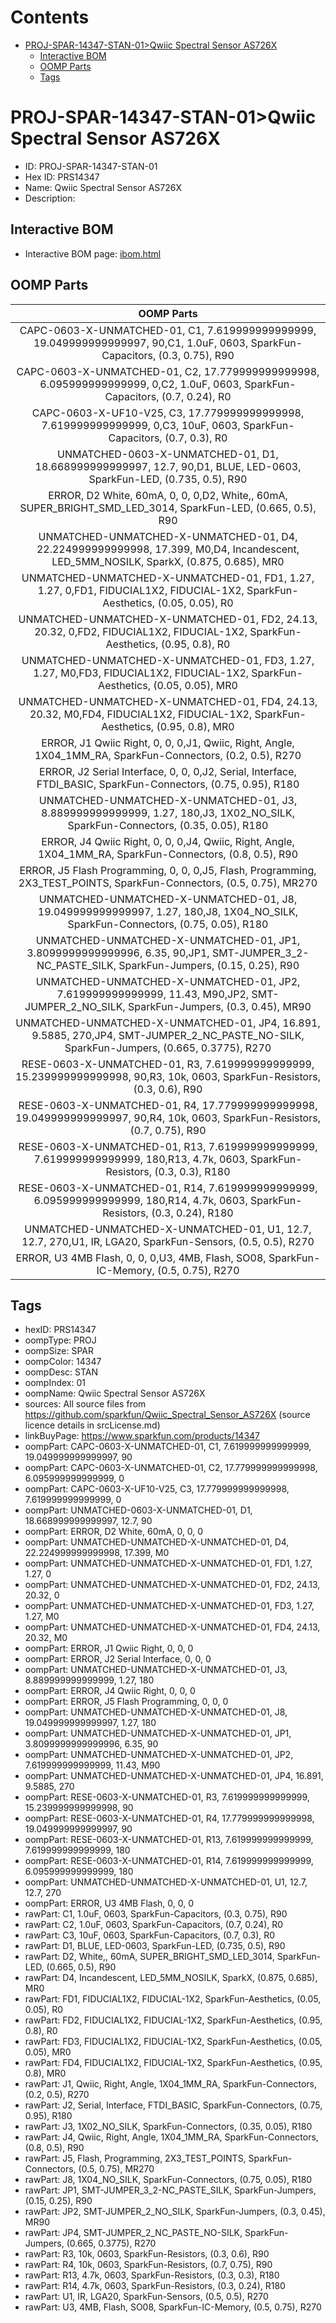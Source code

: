 



Contents
========

* [PROJ-SPAR-14347-STAN-01>Qwiic Spectral Sensor AS726X](#proj-spar-14347-stan-01qwiic-spectral-sensor-as726x)
	* [Interactive BOM](#interactive-bom)
	* [OOMP Parts](#oomp-parts)
	* [Tags](#tags)

# PROJ-SPAR-14347-STAN-01>Qwiic Spectral Sensor AS726X

- ID: PROJ-SPAR-14347-STAN-01
- Hex ID: PRS14347
- Name: Qwiic Spectral Sensor AS726X
- Description: 

## Interactive BOM

- Interactive BOM page: [ibom.html](kicad/bom/ibom.html)

## OOMP Parts
  

|OOMP Parts|
| :---: |
|CAPC-0603-X-UNMATCHED-01, C1, 7.619999999999999, 19.049999999999997, 90,C1, 1.0uF, 0603, SparkFun-Capacitors, (0.3, 0.75), R90|
|CAPC-0603-X-UNMATCHED-01, C2, 17.779999999999998, 6.095999999999999, 0,C2, 1.0uF, 0603, SparkFun-Capacitors, (0.7, 0.24), R0|
|CAPC-0603-X-UF10-V25, C3, 17.779999999999998, 7.619999999999999, 0,C3, 10uF, 0603, SparkFun-Capacitors, (0.7, 0.3), R0|
|UNMATCHED-0603-X-UNMATCHED-01, D1, 18.668999999999997, 12.7, 90,D1, BLUE, LED-0603, SparkFun-LED, (0.735, 0.5), R90|
|ERROR, D2 White, 60mA, 0, 0, 0,D2, White,, 60mA, SUPER_BRIGHT_SMD_LED_3014, SparkFun-LED, (0.665, 0.5), R90|
|UNMATCHED-UNMATCHED-X-UNMATCHED-01, D4, 22.224999999999998, 17.399, M0,D4, Incandescent, LED_5MM_NOSILK, SparkX, (0.875, 0.685), MR0|
|UNMATCHED-UNMATCHED-X-UNMATCHED-01, FD1, 1.27, 1.27, 0,FD1, FIDUCIAL1X2, FIDUCIAL-1X2, SparkFun-Aesthetics, (0.05, 0.05), R0|
|UNMATCHED-UNMATCHED-X-UNMATCHED-01, FD2, 24.13, 20.32, 0,FD2, FIDUCIAL1X2, FIDUCIAL-1X2, SparkFun-Aesthetics, (0.95, 0.8), R0|
|UNMATCHED-UNMATCHED-X-UNMATCHED-01, FD3, 1.27, 1.27, M0,FD3, FIDUCIAL1X2, FIDUCIAL-1X2, SparkFun-Aesthetics, (0.05, 0.05), MR0|
|UNMATCHED-UNMATCHED-X-UNMATCHED-01, FD4, 24.13, 20.32, M0,FD4, FIDUCIAL1X2, FIDUCIAL-1X2, SparkFun-Aesthetics, (0.95, 0.8), MR0|
|ERROR, J1 Qwiic Right, 0, 0, 0,J1, Qwiic, Right, Angle, 1X04_1MM_RA, SparkFun-Connectors, (0.2, 0.5), R270|
|ERROR, J2 Serial Interface, 0, 0, 0,J2, Serial, Interface, FTDI_BASIC, SparkFun-Connectors, (0.75, 0.95), R180|
|UNMATCHED-UNMATCHED-X-UNMATCHED-01, J3, 8.889999999999999, 1.27, 180,J3, 1X02_NO_SILK, SparkFun-Connectors, (0.35, 0.05), R180|
|ERROR, J4 Qwiic Right, 0, 0, 0,J4, Qwiic, Right, Angle, 1X04_1MM_RA, SparkFun-Connectors, (0.8, 0.5), R90|
|ERROR, J5 Flash Programming, 0, 0, 0,J5, Flash, Programming, 2X3_TEST_POINTS, SparkFun-Connectors, (0.5, 0.75), MR270|
|UNMATCHED-UNMATCHED-X-UNMATCHED-01, J8, 19.049999999999997, 1.27, 180,J8, 1X04_NO_SILK, SparkFun-Connectors, (0.75, 0.05), R180|
|UNMATCHED-UNMATCHED-X-UNMATCHED-01, JP1, 3.8099999999999996, 6.35, 90,JP1, SMT-JUMPER_3_2-NC_PASTE_SILK, SparkFun-Jumpers, (0.15, 0.25), R90|
|UNMATCHED-UNMATCHED-X-UNMATCHED-01, JP2, 7.619999999999999, 11.43, M90,JP2, SMT-JUMPER_2_NO_SILK, SparkFun-Jumpers, (0.3, 0.45), MR90|
|UNMATCHED-UNMATCHED-X-UNMATCHED-01, JP4, 16.891, 9.5885, 270,JP4, SMT-JUMPER_2_NC_PASTE_NO-SILK, SparkFun-Jumpers, (0.665, 0.3775), R270|
|RESE-0603-X-UNMATCHED-01, R3, 7.619999999999999, 15.239999999999998, 90,R3, 10k, 0603, SparkFun-Resistors, (0.3, 0.6), R90|
|RESE-0603-X-UNMATCHED-01, R4, 17.779999999999998, 19.049999999999997, 90,R4, 10k, 0603, SparkFun-Resistors, (0.7, 0.75), R90|
|RESE-0603-X-UNMATCHED-01, R13, 7.619999999999999, 7.619999999999999, 180,R13, 4.7k, 0603, SparkFun-Resistors, (0.3, 0.3), R180|
|RESE-0603-X-UNMATCHED-01, R14, 7.619999999999999, 6.095999999999999, 180,R14, 4.7k, 0603, SparkFun-Resistors, (0.3, 0.24), R180|
|UNMATCHED-UNMATCHED-X-UNMATCHED-01, U1, 12.7, 12.7, 270,U1, IR, LGA20, SparkFun-Sensors, (0.5, 0.5), R270|
|ERROR, U3 4MB Flash, 0, 0, 0,U3, 4MB, Flash, SO08, SparkFun-IC-Memory, (0.5, 0.75), R270|

## Tags

- hexID: PRS14347
- oompType: PROJ
- oompSize: SPAR
- oompColor: 14347
- oompDesc: STAN
- oompIndex: 01
- oompName: Qwiic Spectral Sensor AS726X
- sources: All source files from https://github.com/sparkfun/Qwiic_Spectral_Sensor_AS726X (source licence details in srcLicense.md)
- linkBuyPage: https://www.sparkfun.com/products/14347
- oompPart: CAPC-0603-X-UNMATCHED-01, C1, 7.619999999999999, 19.049999999999997, 90
- oompPart: CAPC-0603-X-UNMATCHED-01, C2, 17.779999999999998, 6.095999999999999, 0
- oompPart: CAPC-0603-X-UF10-V25, C3, 17.779999999999998, 7.619999999999999, 0
- oompPart: UNMATCHED-0603-X-UNMATCHED-01, D1, 18.668999999999997, 12.7, 90
- oompPart: ERROR, D2 White, 60mA, 0, 0, 0
- oompPart: UNMATCHED-UNMATCHED-X-UNMATCHED-01, D4, 22.224999999999998, 17.399, M0
- oompPart: UNMATCHED-UNMATCHED-X-UNMATCHED-01, FD1, 1.27, 1.27, 0
- oompPart: UNMATCHED-UNMATCHED-X-UNMATCHED-01, FD2, 24.13, 20.32, 0
- oompPart: UNMATCHED-UNMATCHED-X-UNMATCHED-01, FD3, 1.27, 1.27, M0
- oompPart: UNMATCHED-UNMATCHED-X-UNMATCHED-01, FD4, 24.13, 20.32, M0
- oompPart: ERROR, J1 Qwiic Right, 0, 0, 0
- oompPart: ERROR, J2 Serial Interface, 0, 0, 0
- oompPart: UNMATCHED-UNMATCHED-X-UNMATCHED-01, J3, 8.889999999999999, 1.27, 180
- oompPart: ERROR, J4 Qwiic Right, 0, 0, 0
- oompPart: ERROR, J5 Flash Programming, 0, 0, 0
- oompPart: UNMATCHED-UNMATCHED-X-UNMATCHED-01, J8, 19.049999999999997, 1.27, 180
- oompPart: UNMATCHED-UNMATCHED-X-UNMATCHED-01, JP1, 3.8099999999999996, 6.35, 90
- oompPart: UNMATCHED-UNMATCHED-X-UNMATCHED-01, JP2, 7.619999999999999, 11.43, M90
- oompPart: UNMATCHED-UNMATCHED-X-UNMATCHED-01, JP4, 16.891, 9.5885, 270
- oompPart: RESE-0603-X-UNMATCHED-01, R3, 7.619999999999999, 15.239999999999998, 90
- oompPart: RESE-0603-X-UNMATCHED-01, R4, 17.779999999999998, 19.049999999999997, 90
- oompPart: RESE-0603-X-UNMATCHED-01, R13, 7.619999999999999, 7.619999999999999, 180
- oompPart: RESE-0603-X-UNMATCHED-01, R14, 7.619999999999999, 6.095999999999999, 180
- oompPart: UNMATCHED-UNMATCHED-X-UNMATCHED-01, U1, 12.7, 12.7, 270
- oompPart: ERROR, U3 4MB Flash, 0, 0, 0
- rawPart: C1, 1.0uF, 0603, SparkFun-Capacitors, (0.3, 0.75), R90
- rawPart: C2, 1.0uF, 0603, SparkFun-Capacitors, (0.7, 0.24), R0
- rawPart: C3, 10uF, 0603, SparkFun-Capacitors, (0.7, 0.3), R0
- rawPart: D1, BLUE, LED-0603, SparkFun-LED, (0.735, 0.5), R90
- rawPart: D2, White,, 60mA, SUPER_BRIGHT_SMD_LED_3014, SparkFun-LED, (0.665, 0.5), R90
- rawPart: D4, Incandescent, LED_5MM_NOSILK, SparkX, (0.875, 0.685), MR0
- rawPart: FD1, FIDUCIAL1X2, FIDUCIAL-1X2, SparkFun-Aesthetics, (0.05, 0.05), R0
- rawPart: FD2, FIDUCIAL1X2, FIDUCIAL-1X2, SparkFun-Aesthetics, (0.95, 0.8), R0
- rawPart: FD3, FIDUCIAL1X2, FIDUCIAL-1X2, SparkFun-Aesthetics, (0.05, 0.05), MR0
- rawPart: FD4, FIDUCIAL1X2, FIDUCIAL-1X2, SparkFun-Aesthetics, (0.95, 0.8), MR0
- rawPart: J1, Qwiic, Right, Angle, 1X04_1MM_RA, SparkFun-Connectors, (0.2, 0.5), R270
- rawPart: J2, Serial, Interface, FTDI_BASIC, SparkFun-Connectors, (0.75, 0.95), R180
- rawPart: J3, 1X02_NO_SILK, SparkFun-Connectors, (0.35, 0.05), R180
- rawPart: J4, Qwiic, Right, Angle, 1X04_1MM_RA, SparkFun-Connectors, (0.8, 0.5), R90
- rawPart: J5, Flash, Programming, 2X3_TEST_POINTS, SparkFun-Connectors, (0.5, 0.75), MR270
- rawPart: J8, 1X04_NO_SILK, SparkFun-Connectors, (0.75, 0.05), R180
- rawPart: JP1, SMT-JUMPER_3_2-NC_PASTE_SILK, SparkFun-Jumpers, (0.15, 0.25), R90
- rawPart: JP2, SMT-JUMPER_2_NO_SILK, SparkFun-Jumpers, (0.3, 0.45), MR90
- rawPart: JP4, SMT-JUMPER_2_NC_PASTE_NO-SILK, SparkFun-Jumpers, (0.665, 0.3775), R270
- rawPart: R3, 10k, 0603, SparkFun-Resistors, (0.3, 0.6), R90
- rawPart: R4, 10k, 0603, SparkFun-Resistors, (0.7, 0.75), R90
- rawPart: R13, 4.7k, 0603, SparkFun-Resistors, (0.3, 0.3), R180
- rawPart: R14, 4.7k, 0603, SparkFun-Resistors, (0.3, 0.24), R180
- rawPart: U1, IR, LGA20, SparkFun-Sensors, (0.5, 0.5), R270
- rawPart: U3, 4MB, Flash, SO08, SparkFun-IC-Memory, (0.5, 0.75), R270
